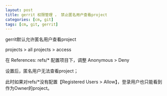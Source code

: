 ```yaml
---
layout: post
title: gerrit 权限管理 ， 禁止匿名用户查看project
categories: [cm, git]
tags: [cm, git, gerrit]
---
```


gerrit默认允许匿名用户查看project

projects > all projects > access

在 References: refs/* 配置项目下，调整 Anonymous > Deny

设置后，匿名用户无法查看project；

此时如果对refs/*没有配置【Registered Users > Allow】，登录用户也只能看到作为Owner的project。
